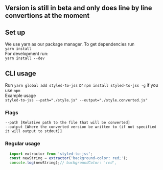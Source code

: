 ## Version is still in beta and only does line by line convertions at the moment

## Set up
We use yarn as our package manager. To get dependencies run<br>
`yarn install`<br>
For development run: <br>
`yarn install --dev`<br>


## CLI usage
Run `yarn global add styled-to-jss` or `npm install styled-to-jss -g` if you use `npm`<br>
Example usage<br>
`styled-to-jss --path="./style.js" --output="./style.converted.js"`

### Flags
```
--path [Relative path to the file that will be converted]
--output [Where the converted version be written to (if not specified it will output to stdout)]
```

### Regular usage
```javascript
  import extractor from 'styled-to-jss';
  const newString = extractor('background-color: red;');
  console.log(newString);// backgroundColor: 'red',
```
